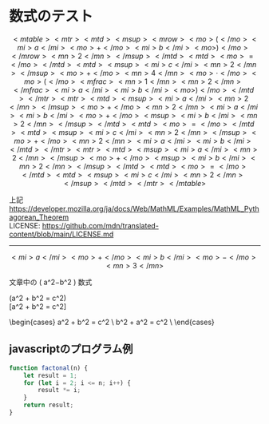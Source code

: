 # 数式のテスト

```math
<mtable><mtr><mtd><msup><mrow><mo>( </mo><mi>a </mi><mo>+ </mo><mi>b </mi><mo>) </mo></mrow><mn>2 </mn></msup></mtd><mtd><mo>= </mo></mtd><mtd><msup><mi>c </mi><mn>2</mn>
</msup><mo>+ </mo><mn>4 </mn><mo>⋅ </mo><mo>(</mo>
<mfrac><mn>1 </mn><mn>2 </mn></mfrac><mi>a </mi><mi>b </mi><mo>)</mo>
</mtd></mtr><mtr><mtd><msup><mi>a </mi><mn>2</mn>
</msup><mo>+ </mo><mn>2 </mn><mi>a </mi><mi>b </mi><mo>+ </mo><msup><mi>b </mi><mn>2</mn>
</msup></mtd><mtd><mo>= </mo></mtd><mtd><msup><mi>c </mi><mn>2</mn>
</msup><mo>+ </mo><mn>2 </mn><mi>a </mi><mi>b</mi>
</mtd></mtr><mtr><mtd><msup><mi>a </mi><mn>2</mn>
</msup><mo>+ </mo><msup><mi>b </mi><mn>2</mn>
</msup></mtd><mtd><mo>= </mo></mtd><mtd><msup><mi>c </mi><mn>2</mn></msup></mtd></mtr></mtable>
```
上記  
https://developer.mozilla.org/ja/docs/Web/MathML/Examples/MathML_Pythagorean_Theorem  
LICENSE: https://github.com/mdn/translated-content/blob/main/LICENSE.md  

- - - -

```math
<mi>a</mi>
<mo>+</mo>
<mi>b</mi>
<mo>-</mo>
<mn>3</mn>
```

文章中の \( a^2−b^2 \) 数式  
  
\(a^2 + b^2 = c^2\)  
\[a^2 + b^2 = c^2\]  

\begin{cases}
a^2 + b^2 = c^2 \\
b^2 + a^2 = c^2 \\
\end{cases}

## javascriptのプログラム例
```js
function factonal(n) {
    let result = 1;
    for (let i = 2; i <= n; i++) {
        result *= i;
    }
    return result;
}
```
